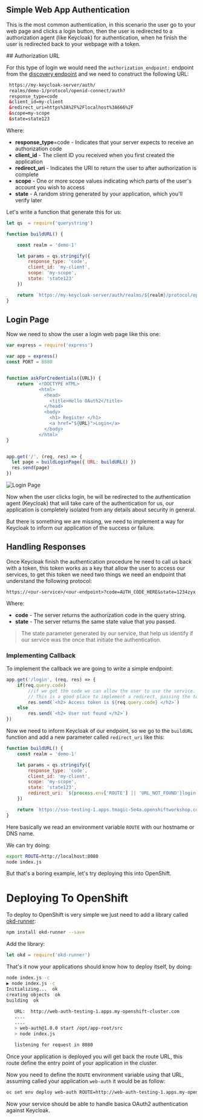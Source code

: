 ## Simple Web App Authentication

This is the most common authentication, in this scenario the user go to your web page and clicks a login button, then the user is redirected to a authorization agent (like Keycloak) for authentication, when he finish the user is redirected back to your webpage with a token.


## Authorization URL

For this type of login we would need the ``authorization_endpoint:`` endpoint from the [discovery endpoint](https://github.com/cesarvr/keycloak) and we need to construct the following URL:

```xml
 https://my-keycloak-server/auth/
 realms/demo-1/protocol/openid-connect/auth?
 response_type=code
 &client_id=my-client
 &redirect_uri=https%3A%2F%2Flocalhost%3A666%2F
 &scope=my-scope
 &state=state123
```

Where:
- **response_type**=code - Indicates that your server expects to receive an authorization code
- **client_id** - The client ID you received when you first created the application
- **redirect_uri** - Indicates the URI to return the user to after authorization is complete
- **scope** - One or more scope values indicating which parts of the user's account you wish to access
- **state** - A random string generated by your application, which you'll verify later


Let's write a function that generate this for us:

```js
let qs  = require('querystring')

function buildURL() {

    const realm = 'demo-1'

    let params = qs.stringify({
        response_type: 'code',
        client_id: 'my-client',
        scope: 'my-scope',
        state: 'state123'
    })

    return `https://my-keycloak-server/auth/realms/${realm}/protocol/openid-connect/auth?${params}`
}
```




## Login Page

Now we need to show the user a login web page like this one:


```js
var express = require('express')

var app = express()
const PORT = 8080


function askForCredentials({URL}) {
    return `<!DOCTYPE HTML>
            <html>
              <head>
                <title>Hello OAuth2</title>
              </head>
              <body>
                <h1> Register </h1>
                <a href="${URL}">Login</a>
              </body>
            </html>`
}


app.get('/', (req, res) => {
  let page = buildLoginPage({ URL: buildURL() })
  res.send(page)
})
```

![Login Page]()

Now when the user clicks login, he will be redirected to the authentication agent (Keycloak) that will take care of the authentication for us, our application is completely isolated from any details about security in general.

But there is something we are missing, we need to implement a way for Keycloak to inform our application of the success or failure.



## Handling Responses

Once Keycloak finish the authentication procedure he need to call us back with a token, this token works as a key that allow the user to access our services, to get this token we need two things we need an endpoint that understand the following protocol:

```
https://<our-service>/<our-endpoint>?code=AUTH_CODE_HERE&state=1234zyx
```

Where:

- **code** - The server returns the authorization code in the query string.
- **state** - The server returns the same state value that you passed.

> The state parameter generated by our service, that help us identify if our service was the once that initiate the authentication.


### Implementing Callback

To implement the callback we are going to write a simple endpoint:


```js
app.get('/login', (req, res) => {
    if(req.query.code)
        //if we got the code we can allow the user to use the service.
        // This is a good place to implement a redirect, passing the token.  
        res.send(`<h2> Access token is ${req.query.code} </h2>`)
    else
        res.send(`<h2> User not found </h2>`)
})
```

Now we need to inform Keycloak of our endpoint, so we go to the ``buildURL`` function and add a new parameter called ``redirect_uri`` like this:


```js
function buildURL() {
    const realm = 'demo-1'

    let params = qs.stringify({
        response_type: 'code',
        client_id: 'my-client',
        scope: 'my-scope',
        state: 'state123',
        redirect_uri: `${process.env['ROUTE'] || 'URL_NOT_FOUND'}login`
    })

    return `https://sso-testing-1.apps.tmagic-5e4a.openshiftworkshop.com/auth/realms/${realm}/protocol/openid-connect/auth?${params}`
}
```

Here basically we read an environment variable ``ROUTE`` with our hostname or DNS name.

We can try doing:

```sh
export ROUTE=http://localhost:8080
node index.js
```

But that's a boring example, let's try deploying this into OpenShift.


# Deploying To OpenShift

To deploy to OpenShift is very simple we just need to add a library called [okd-runner](https://www.npmjs.com/package/okd-runner):

```sh
npm install okd-runner --save
```

Add the library:

```js
let okd = require('okd-runner')
```

That's it now your applications should know how to deploy itself, by doing:

```sh
node index.js -c
▶ node index.js -c
Initializing...  ok
creating objects  ok
building  ok

   URL:  http://web-auth-testing-1.apps.my-openshift-cluster.com
   ....
   ....
   > web-auth@1.0.0 start /opt/app-root/src
   > node index.js

   listening for request in 8080
```

Once your application is deployed you will get back the route URL, this route define the entry point of your application in the cluster.

Now you need to define the ``ROUTE`` environment variable using that URL, assuming called your application ``web-auth`` it would be as follow:

```sh
oc set env deploy web-auth ROUTE=http://web-auth-testing-1.apps.my-openshift-cluster.com
```

Now your service should be able to handle basica OAuth2 authentication against Keycloak.

